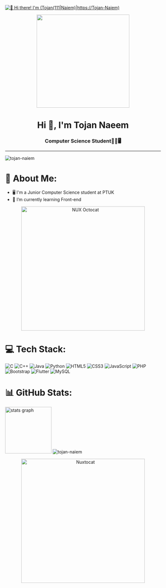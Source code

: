 [<img src="https://raw.githubusercontent.com/Tojan/Tojan-Naiem/master/intro.gif" alt="👋 Hi there! I'm (Tojan(111|Naiem)|https://Tojan-Naiem)" title="👋 Hi there! I'm (Tojan(111|nd Li)|https://Tojan-Naiem)"/>]()


<p align="center">
  <img src="https://raw.githubusercontent.com/Tojan-Naiem/Tojan-Naiem/NUX_Octodex.gif" width="300"/>
</p>
<h1 align="center">Hi 👋, I'm Tojan Naeem</h1>
<h3 align="center">Computer Science Student👩‍💻🖥️ </h3>
<hr>

<p align="left"> <img src="https://komarev.com/ghpvc/?username=tojan-naiem&label=Profile%20views&color=0e75b6&style=flat" alt="tojan-naiem" /> </p>

# 💫 About Me:
- 🖥 I'm a Junior Computer Science student at PTUK
- 💼 I’m currently learning Front-end    
<div align="center">
  <img src="https://octodex.github.com/images/NUX_Octodex.gif" width="400" alt="NUX Octocat"/>
</div>

# 💻 Tech Stack:

<!--<p align="left"> <a href="https://www.cprogramming.com/" target="_blank" rel="noreferrer"> <img src="https://raw.githubusercontent.com/devicons/devicon/master/icons/c/c-original.svg" alt="c" width="40" height="40"/> </a>
  <a href="https://www.w3schools.com/cpp/" target="_blank" rel="noreferrer"> <img src="https://raw.githubusercontent.com/devicons/devicon/master/icons/cplusplus/cplusplus-original.svg" alt="cplusplus" width="40" height="40"/> </a>
  <a href="https://flutter.dev" target="_blank" rel="noreferrer"> <img src="https://www.vectorlogo.zone/logos/flutterio/flutterio-icon.svg" alt="flutter" width="40" height="40"/> </a>
  <a href="https://www.java.com" target="_blank" rel="noreferrer"> <img src="https://raw.githubusercontent.com/devicons/devicon/master/icons/java/java-original.svg" alt="java" width="40" height="40"/> </a>
  <a href="https://www.python.org" target="_blank" rel="noreferrer"> <img src="https://raw.githubusercontent.com/devicons/devicon/master/icons/python/python-original.svg" alt="python" width="40" height="40"/> </a> 
 <a href="https://www.html.org" target="_blank" rel="noreferrer"> <img src="https://raw.githubusercontent.com/devicons/devicon/master/icons/html5/html5-original.svg" alt="python" width="40" height="40"/> </a>
   <a href="https://www.html.org" target="_blank" rel="noreferrer"> <img src="https://raw.githubusercontent.com/devicons/devicon/master/icons/css3/css3-original.svg" alt="python" width="40" height="40"/> </a> 
   <a href="https://www.html.org" target="_blank" rel="noreferrer"> <img src="https://raw.githubusercontent.com/devicons/devicon/master/icons/javascript/javascript-original.svg" alt="python" width="40" height="40"/> </a> 
    <a href="https://www.html.org" target="_blank" rel="noreferrer"> <img src="https://raw.githubusercontent.com/devicons/devicon/master/icons/php/php-original.svg" alt="python" width="40" height="40"/> </a> 
    <a href="https://www.html.org" target="_blank" rel="noreferrer"> <img src="https://raw.githubusercontent.com/devicons/devicon/master/icons/bootstrap/bootstrap-original.svg" alt="python" width="40" height="40"/> </a> 
   <a href="https://www.html.org" target="_blank" rel="noreferrer"> <img src="https://raw.githubusercontent.com/devicons/devicon/master/icons/mysql/mysql-original.svg" alt="python" width="40" height="40"/> </a> 
</p>-->
![C](https://img.shields.io/badge/c-%2300599C.svg?style=for-the-badge&logo=c&logoColor=white) 
![C++](https://img.shields.io/badge/c++-%2300599C.svg?style=for-the-badge&logo=c%2B%2B&logoColor=white) 
![Java](https://img.shields.io/badge/java-%23ED8B00.svg?style=for-the-badge&logo=openjdk&logoColor=white) 
![Python](https://img.shields.io/badge/python-%233776AB.svg?style=for-the-badge&logo=python&logoColor=white) 
![HTML5](https://img.shields.io/badge/html5-%23E34F26.svg?style=for-the-badge&logo=html5&logoColor=white) 
![CSS3](https://img.shields.io/badge/css3-%231572B6.svg?style=for-the-badge&logo=css3&logoColor=white) 
![JavaScript](https://img.shields.io/badge/javascript-%23323330.svg?style=for-the-badge&logo=javascript&logoColor=%23F7DF1E) 
![PHP](https://img.shields.io/badge/php-%23777BB4.svg?style=for-the-badge&logo=php&logoColor=white) 
![Bootstrap](https://img.shields.io/badge/bootstrap-%23563D7C.svg?style=for-the-badge&logo=bootstrap&logoColor=white) 
![Flutter](https://img.shields.io/badge/flutter-%2302569B.svg?style=for-the-badge&logo=flutter&logoColor=white) 
![MySQL](https://img.shields.io/badge/mysql-4479A1.svg?style=for-the-badge&logo=mysql&logoColor=white) 




# 📊 GitHub Stats:

<div align="left">
  <img src="https://github-readme-stats.vercel.app/api?username=Tojan-Naiem&hide_title=false&hide_rank=true&show_icons=true&include_all_commits=true&count_private=true&disable_animations=false&theme=dracula&locale=en&hide_border=false" height="150" alt="stats graph"  />
<img src="https://github-readme-stats.vercel.app/api/top-langs?username=tojan-naiem&show_icons=true&locale=en&layout=compact&theme=dracula" alt="tojan-naiem" />

<!--   <img src="https://github-readme-stats.vercel.app/api/top-langs?username=Tojan-Naiem&locale=en&hide_title=false&layout=compact&card_width=320&langs_count=5&theme=dracula&hide_border=false" height="150" alt="languages graph"  />
</div> -->

<p align="center">
  <img src="https://octodex.github.com/images/nuxtocat.gif" alt="Nuxtocat" width="400"/>
</p>

<!--
**Tojan-Naiem/Tojan-Naiem** is a ✨ _special_ ✨ repository because its `README.md` (this file) appears on your GitHub profile.

Here are some ideas to get you started:

- 🔭 I’m currently working on ...
- 🌱 I’m currently learning ...
- 👯 I’m looking to collaborate on ...
- 🤔 I’m looking for help with ...
- 💬 Ask me about ...
- 📫 How to reach me: ...
- 😄 Pronouns: ...
- ⚡ Fun fact: ...
-->
